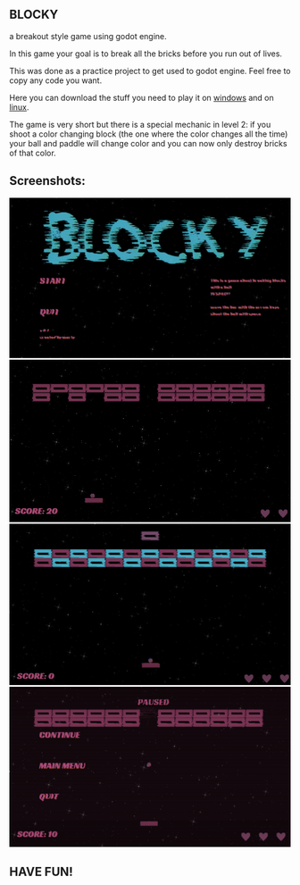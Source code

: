 ## BLOCKY

a breakout style game using godot engine.

In this game your goal is to break all the bricks before you run out of lives.

This was done as a practice project to get used to godot engine. 
Feel free to copy any code you want.

Here you can download the stuff you need to play it on [windows](downloads/win/)  and on [linux](downloads/linux/).

The game is very short but there is a special mechanic in level 2: 
if you shoot a color changing block (the one where the color changes all the time)
your ball and paddle will change color and you can now only destroy bricks of that color.

## Screenshots:

![main menu](./screenshots/main_screen.png)
![level 1](./screenshots/level0.png)
![level 2](./screenshots/level1.png)
![pause screen](./screenshots/paused.png)

## HAVE FUN!
